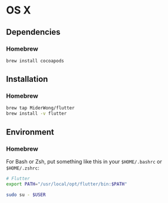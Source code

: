 # OS X

## Dependencies

### Homebrew

```sh
brew install cocoapods
```

## Installation

### Homebrew

```sh
brew tap MiderWong/flutter
brew install -v flutter
```

## Environment

### Homebrew

For Bash or Zsh, put something like this in your `$HOME/.bashrc` or `$HOME/.zshrc`:

```sh
# Flutter
export PATH="/usr/local/opt/flutter/bin:$PATH"
```

```sh
sudo su - $USER
```
